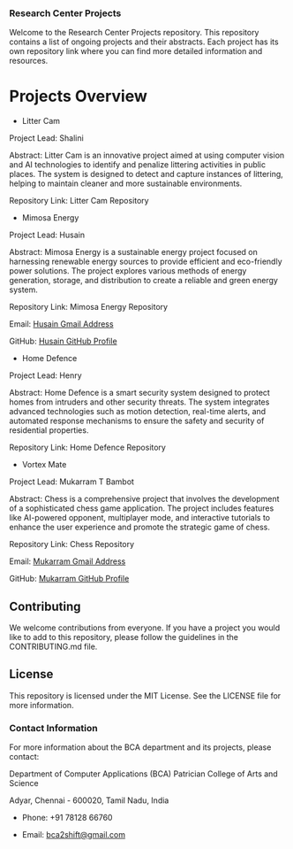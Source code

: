 ### Research Center Projects
Welcome to the Research Center Projects repository. This repository contains a list of ongoing projects and their abstracts. Each project has its own repository link where you can find more detailed information and resources.

# Projects Overview

- Litter Cam

Project Lead: Shalini

Abstract: Litter Cam is an innovative project aimed at using computer vision and AI technologies to identify and penalize littering activities in public places. The system is designed to detect and capture instances of littering, helping to maintain cleaner and more sustainable environments.

Repository Link: Litter Cam Repository

- Mimosa Energy

Project Lead: Husain

Abstract: Mimosa Energy is a sustainable energy project focused on harnessing renewable energy sources to provide efficient and eco-friendly power solutions. The project explores various methods of energy generation, storage, and distribution to create a reliable and green energy system.

Repository Link: Mimosa Energy Repository

Email: [Husain Gmail Address](hussain.dhinojwala04@gmail.com)

GitHub: [Husain GitHub Profile](https://github.com/HusainAbbas04)

- Home Defence
  
Project Lead: Henry

Abstract: Home Defence is a smart security system designed to protect homes from intruders and other security threats. The system integrates advanced technologies such as motion detection, real-time alerts, and automated response mechanisms to ensure the safety and security of residential properties.

Repository Link: Home Defence Repository

- Vortex Mate
  
Project Lead: Mukarram T Bambot

Abstract: Chess is a comprehensive project that involves the development of a sophisticated chess game application. The project includes features like AI-powered opponent, multiplayer mode, and interactive tutorials to enhance the user experience and promote the strategic game of chess.

Repository Link: Chess Repository

Email: [Mukarram Gmail Address](MukBambot118@gmail.com)

GitHub: [Mukarram GitHub Profile](GitHub.com/MukarramBambot)

## Contributing

We welcome contributions from everyone. If you have a project you would like to add to this repository, please follow the guidelines in the CONTRIBUTING.md file.

## License

This repository is licensed under the MIT License. See the LICENSE file for more information.

### Contact Information

For more information about the BCA department and its projects, please contact:

Department of Computer Applications (BCA) Patrician College of Arts and Science

Adyar, Chennai - 600020, Tamil Nadu, India

- Phone: +91 78128 66760

- Email: bca2shift@gmail.com
